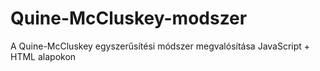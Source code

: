 # Quine-McCluskey-modszer
A Quine-McCluskey egyszerűsítési módszer megvalósítása JavaScript + HTML alapokon

